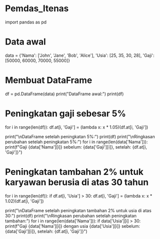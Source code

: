 # Pemdas_Itenas
import pandas as pd

# Data awal
data = {'Nama': ['John', 'Jane', 'Bob', 'Alice'],
        'Usia': [25, 35, 30, 28],
        'Gaji': [50000, 60000, 70000, 55000]}

# Membuat DataFrame
df = pd.DataFrame(data)
print("DataFrame awal:")
print(df)
# Peningkatan gaji sebesar 5%
for i in range(len(df)):
    df.at[i, 'Gaji'] = (lambda x: x * 1.05)(df.at[i, 'Gaji'])

print("\nDataFrame setelah peningkatan 5%:")
print(df)
print("\nRingkasan perubahan setelah peningkatan 5%:")
for i in range(len(data['Nama'])):
    print(f"Gaji {data['Nama'][i]} sebelum: {data['Gaji'][i]}, setelah: {df.at[i, 'Gaji']}")
# Peningkatan tambahan 2% untuk karyawan berusia di atas 30 tahun
for i in range(len(df)):
    if df.at[i, 'Usia'] > 30:
        df.at[i, 'Gaji'] = (lambda x: x * 1.02)(df.at[i, 'Gaji'])

print("\nDataFrame setelah peningkatan tambahan 2% untuk usia di atas 30:")
print(df)
print("\nRingkasan perubahan setelah peningkatan tambahan:")
for i in range(len(data['Nama'])):
    if data['Usia'][i] > 30:
        print(f"Gaji {data['Nama'][i]} dengan usia {data['Usia'][i]} sebelum: {data['Gaji'][i]}, setelah: {df.at[i, 'Gaji']}")
